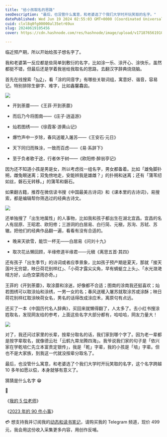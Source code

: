 ```yaml
---
title: "给小孩取名的思路"
seoDescription: "最后，也没管什么寓意，和老婆选了个我们大学时开玩笑取的名字。"
datePublished: Wed Jun 19 2024 02:55:03 GMT+0000 (Coordinated Universal Time)
cuid: clxl8q0fg00000al35etr69ux
slug: 20240619105456
cover: https://cdn.hashnode.com/res/hashnode/image/upload/v1718765619104/0e126bca-f8e3-47df-b835-1a6d67dd9b2b.jpeg

---
```


临近预产期，所以开始给孩子想名字了。

我和老婆第一反应都是些简单到敷衍的名字，比如涂一乐、涂开心、涂快乐，虽然都挺不错，但最后还是学着我爸给我取名的思路，去翻汉字辞典烧烧脑。

首先在线搜索「[tu2](https://zd.hwxnet.com/search.do?keyword=tu2&sub_btn.x=0&sub_btn.y=0)」，看「涂的同音字」有哪些关联词组，寓意好、谐音，容易记。特别排除生僻字、难字，比如鑫馨馫囟。

![](https://cdn.hashnode.com/res/hashnode/image/upload/v1718765638555/2d1c2794-0cf9-4df7-8192-b30899b7345f.png)

* 开到荼蘼——《王菲·开到荼蘼》
    
* 而后乃今将图南——《庄子·逍遥游》
    
* 灿若图绣——《徐霞客·游黄山记》
    
* 爆竹声中一岁除，春风送暖入屠苏——《王安石·元日》
    
* 天下同归而殊涂，一致而百虑——《易·系辞下》
    
* 至于负者歌于途，行者休于树——《欧阳修·醉翁亭记》
    

因为还不知道小孩是男是女，所以考虑找一组名字，男女都备着。比如「雄兔脚扑朔，雌兔眼迷离；双兔傍地走，安能辨我是雄雌？」的扑朔和迷离；还有「蒲苇纫如丝，磐石无转移。」的蒲苇和磐石。

如果翻古籍，推荐在微信读书搜《中国最美古诗词》和《课本里的古诗词》，易搜索，都是编辑帮你筛选过的经典古诗文。

![](https://cdn.hashnode.com/res/hashnode/image/upload/v1718765645535/f9873c81-85ec-4e0e-ae07-900612e2f5cc.png)

还单独搜了「出生地属性」的人事物，比如我和孩子都出生在湖北宜昌。宜昌的名人有屈原、王昭君、欧阳修；三游洞的白居易、白行简、元稹，苏洵、苏轼、苏辙。把他们的经典作品翻一遍，看看有没有合适的。

* 晚来天欲雪，能饮一杯无——白居易《问刘十九》
    
* 取次花丛懒回顾，半缘修道半缘君——元稹《离思五首·其四》
    

还有孩子「出生季节」的诗词或者应季景象，比如孩子预产期是夏天，那就「接天莲叶无穷碧，映日荷花别样红」、「小荷才露尖尖角，早有蜻蜓立上头」、「水光潋滟晴方好，山色空蒙雨亦奇。」

王菲的《开到荼蘼》，取涂蘼和涂迷，好像都不合适；图南的涂南我还挺喜欢；灿若图绣可以取涂灿和涂绣，一男一女的名；春风送暖入屠苏就取涂苏或涂酥；映日荷花别样红取涂映荷女名，男名的话得改成涂应禾，离原句有点远。

还买了一本《中国历代名人辞典》，买回来就懒得翻了，人太多了。去小红书搜涂姓取名，发现网友给的参考，上面这些名字大部分都有，哈哈哈，网友力量大！

![](https://cdn.hashnode.com/res/hashnode/image/upload/v1718765655166/10a0cc65-c9f8-4645-963f-28562dd4941b.png)

对了，我还问过家里的长辈，按辈分取名的话，我们家到哪个字了。因为老一辈都是按字辈取名，就像德云社「云鹤九霄龙腾四海」。我爷说我们家的句子是「依兴家在学乾培仁先立本富贵定银传」，我是「乾」字辈，我的小孩是「培」字辈。但也不是大家族，到我这一代就没按辈分取名了。

最后，也没管什么寓意，和老婆选了个我们大学时开玩笑取的名字，这个名字跨越 10 多年如愿以偿，本身就够有意义了。

猜猜是什么名字 😁

🔗

《[我的 5 位老师](https://mp.weixin.qq.com/s?__biz=MzI3MzU5MDA1OQ==&mid=2247488516&idx=1&sn=d9dabc097be64e15014a21adb0a2662b&chksm=eb21a640dc562f56fc14ee92b4c1e2c7ed28a02f41f9f4da7e827b81d16852c9892e13723955#rd)》

《[2023 年的 90 件小事](https://mp.weixin.qq.com/s?__biz=MzI3MzU5MDA1OQ==&mid=2247488217&idx=1&sn=1bc5ae0abf1051bd4a132f9776f6fa57&chksm=eb21a09ddc56298b301a16216b27ed6fce275a034eb969a62ab4cc806d09f176561fa46d97de#rd)》

💳 想支持我并订阅我的[动态和读书笔记](https://mp.weixin.qq.com/s/A_yK10ktL8Nl7RzsnGwzEg)，请购买我的 Telegram 频道，现价 499 元，我会用这份收入采集更多内容，用创作反哺。